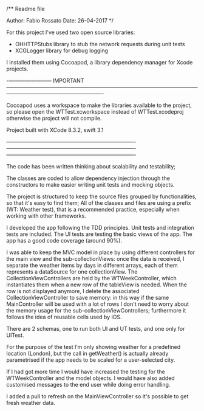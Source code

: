 /**
Readme file

Author: Fabio Rossato 
Date: 26-04-2017
*/

For this project I've used two open source libraries:
- OHHTTPStubs library to stub the network requests during unit tests
- XCGLogger library for debug logging

I installed them using Cocoapod, a library dependency manager for Xcode projects.

-———————— IMPORTANT ——————————————————————————————————————————————————————-

Cocoapod uses a workspace to make the libraries available to the project, so please open the WTTest.xcworkspace
instead of WTTest.xcodeproj otherwise the project will not compile.

Project built with XCode 8.3.2, swift 3.1

————————————————————————-————————————————————————-————————————————————————-

The code has been written thinking about scalability and testability;

The classes are coded to allow dependency injection through the constructors to make easier writing unit tests and mocking objects.

The project is structured to keep the source files grouped by functionalities, so that it's easy to find them; All of the classes and files are using a prefix (WT: Weather test), that is a recommended practice, especially when working with other frameworks.

I developed the app following the TDD principles.
Unit tests and integration tests are included.
The UI tests are testing the basic views of the app.
The app has a good code coverage (around 90%).

I was able to keep the MVC model in place by using different controllers for the main view and the sub-collectionViews:
once the data is received, I separate the weather items by days in different arrays, each of them represents a dataSource for one collectionView.
The CollectionViewControllers are held by the WTWeekController, which instantiates them when a new row of the tableView is needed.
When the row is not displayed anymore, I delete the associated CollectionViewController to save memory: in this way if the same MainController will be used with a lot of rows I don't need to worry about the memory usage for the sub-collectionViewControllers; furthermore it follows the idea of reusable cells used by iOS.

There are 2 schemas, one to run both UI and UT tests, and one only for UITest.

For the purpose of the test I’m only showing weather for a predefined location (London), but the call in getWeather() is actually already parametrised if the app needs to be scaled for a user-selected city.

If I had got more time I would have increased the testing for the WTWeekController and the model objects. I would have also added customised messages to the end user while doing error handling.

I added a pull to refresh on the MainViewController so it's possible to get fresh weather data.
